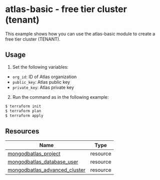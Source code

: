 # atlas-basic - free tier cluster (tenant)

This example shows how you can use the atlas-basic module to create a free tier cluster (TENANT).


## Usage

1. Set the following variables: 

- `org_id`: ID of Atlas organization
- `public_key`: Atlas public key
- `private_key`: Atlas  private key

2. Run the command as in the following example:

```bash
$ terraform init
$ terraform plan
$ terraform apply
```

## Resources

| Name | Type |
|------|------|
| [mongodbatlas_project](https://registry.terraform.io/providers/mongodb/mongodbatlas/latest/docs/resources/project) | resource |
| [mongodbatlas_database_user](https://registry.terraform.io/providers/mongodb/mongodbatlas/latest/docs/resources/database_user) | resource |
| [mongodbatlas_advanced_cluster](https://registry.terraform.io/providers/mongodb/mongodbatlas/latest/docs/resources/advanced_cluster) | resource |
